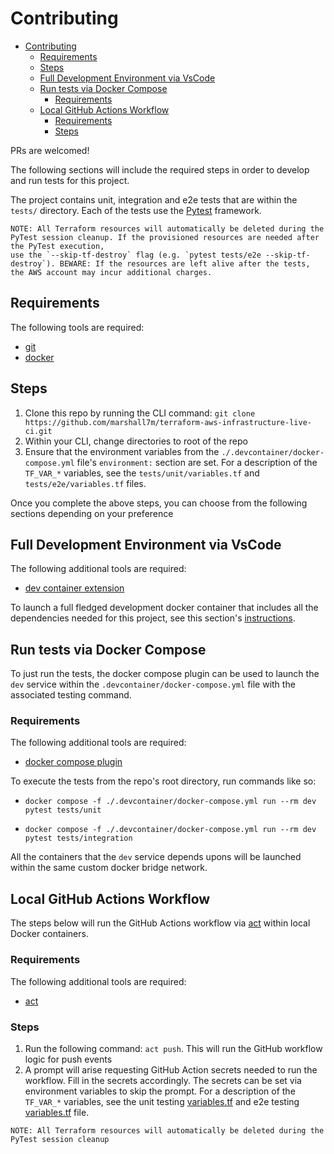# Contributing

<!--ts-->
* [Contributing](CONTRIBUTING.md#contributing)
   * [Requirements](CONTRIBUTING.md#requirements)
   * [Steps](CONTRIBUTING.md#steps)
   * [Full Development Environment via VsCode](CONTRIBUTING.md#full-development-environment-via-vscode)
   * [Run tests via Docker Compose](CONTRIBUTING.md#run-tests-via-docker-compose)
      * [Requirements](CONTRIBUTING.md#requirements-1)
   * [Local GitHub Actions Workflow](CONTRIBUTING.md#local-github-actions-workflow)
      * [Requirements](CONTRIBUTING.md#requirements-2)
      * [Steps](CONTRIBUTING.md#steps-1)
<!--te-->


PRs are welcomed!

The following sections will include the required steps in order to develop and run tests for this project.

The project contains unit, integration and e2e tests that are within the `tests/` directory. Each of the tests use the [Pytest](https://docs.pytest.org/en/7.1.x/) framework.


```
NOTE: All Terraform resources will automatically be deleted during the PyTest session cleanup. If the provisioned resources are needed after the PyTest execution,
use the `--skip-tf-destroy` flag (e.g. `pytest tests/e2e --skip-tf-destroy`). BEWARE: If the resources are left alive after the tests, the AWS account may incur additional charges.
```

## Requirements
 
The following tools are required:
- [git](https://github.com/git/git)
- [docker](https://docs.docker.com/get-docker/)

## Steps

1. Clone this repo by running the CLI command: `git clone https://github.com/marshall7m/terraform-aws-infrastructure-live-ci.git`
2. Within your CLI, change directories to root of the repo
3. Ensure that the environment variables from the `./.devcontainer/docker-compose.yml` file's `environment:` section are set. For a description of the `TF_VAR_*` variables, see the `tests/unit/variables.tf` and `tests/e2e/variables.tf` files.

Once you complete the above steps, you can choose from the following sections depending on your preference


## Full Development Environment via VsCode

The following additional tools are required:
- [dev container extension](https://code.visualstudio.com/docs/remote/containers)

To launch a full fledged development docker container that includes all the dependencies needed for this project, see this section's [instructions](https://code.visualstudio.com/docs/remote/containers#_quick-start-open-an-existing-folder-in-a-container).


## Run tests via Docker Compose

To just run the tests, the docker compose plugin can be used to launch the `dev` service within the `.devcontainer/docker-compose.yml` file with the associated testing command.

### Requirements

The following additional tools are required:
- [docker compose plugin](https://docs.docker.com/compose/install/)

To execute the tests from the repo's root directory, run commands like so:
- `docker compose -f ./.devcontainer/docker-compose.yml run --rm dev pytest tests/unit`

- `docker compose -f ./.devcontainer/docker-compose.yml run --rm dev pytest tests/integration`

All the containers that the `dev` service depends upons will be launched within the same custom docker bridge network.


## Local GitHub Actions Workflow

The steps below will run the GitHub Actions workflow via [act](https://github.com/nektos/act) within local Docker containers.

### Requirements
 
The following additional tools are required:
- [act](https://github.com/nektos/act)

### Steps

1. Run the following command: `act push`. This will run the GitHub workflow logic for push events
2. A prompt will arise requesting GitHub Action secrets needed to run the workflow. Fill in the secrets accordingly. The secrets can be set via environment variables to skip the prompt. For a description of the `TF_VAR_*` variables, see the unit testing [variables.tf](./tests/unit/tf-module-defaults/fixtures/variables.tf) and e2e testing [variables.tf](./tests/e2e/fixtures/variables.tf) file.

```
NOTE: All Terraform resources will automatically be deleted during the PyTest session cleanup
```
